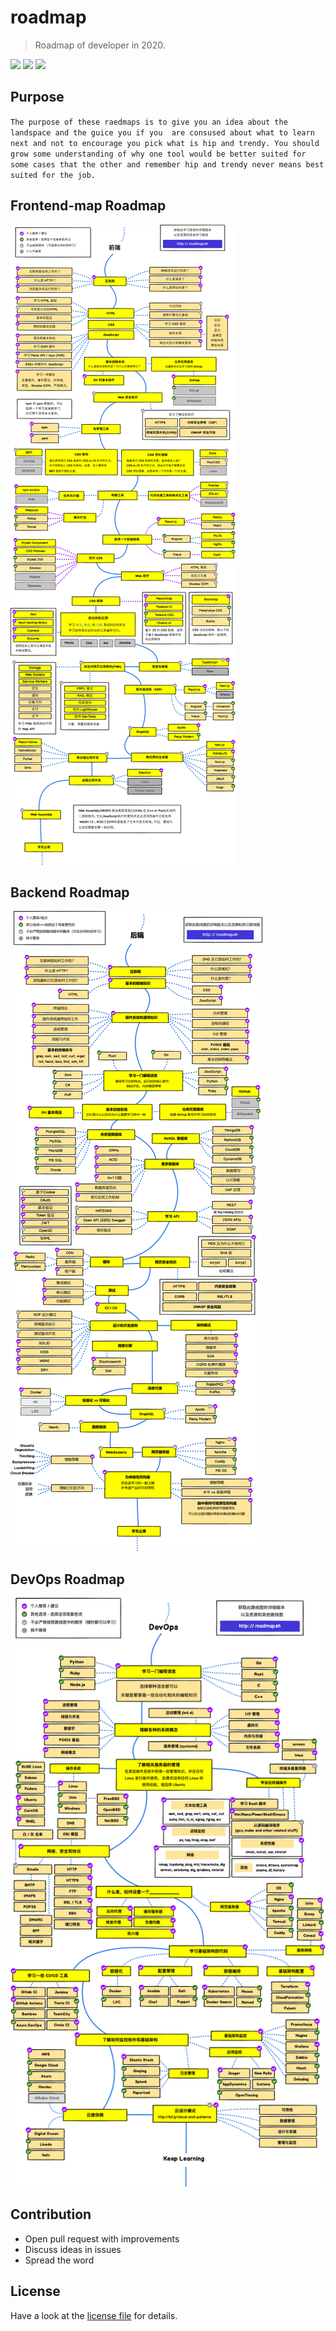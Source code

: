 # roadmap
> Roadmap of developer in 2020.

[![](https://img.shields.io/badge/-Roadmaps%20-0a0a0a.svg?style=flat&colorA=0a0a0a)](http://roadmap.sh)
[![](https://img.shields.io/badge/-Guides-0a0a0a.svg?style=flat&colorA=0a0a0a)](http://roadmap.sh/guides)
[![](https://img.shields.io/badge/%E2%9D%A4-YouTube%20Channel-0a0a0a.svg?style=flat&colorA=0a0a0a)](https://www.youtube.com/channel/UCA0H2KIWgWTwpTFjSxp0now?sub_confirmation=1)


## Purpose 

`The purpose of these raedmaps is to give you an idea about the landspace and the guice you if you  are consused about what
to learn next and not to encourage you pick what is hip and trendy. You should grow some understanding of why one tool would
be better suited for some cases that the other and remember hip and trendy never means best suited for the job.`


## Frontend-map Roadmap

![](./img/frontend-map.png)


## Backend Roadmap

![](./img/backend-map.png)


## DevOps Roadmap

![](./img/devops-map.png)


## Contribution

- Open pull request with improvements
- Discuss ideas in issues
- Spread the word


## License

Have a look at the [license file](./LICENSE) for details.